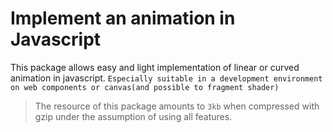 # Implement an animation in Javascript

This package allows easy and light implementation of linear or curved animation in javascript. `Especially suitable in a development environment on web components or canvas(and possible to fragment shader)`

> The resource of this package amounts to `3kb` when compressed with gzip under the assumption of using all features.